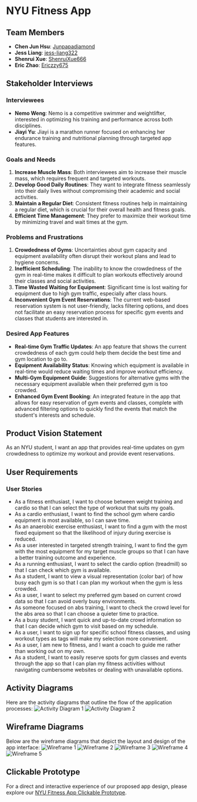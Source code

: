 # NYU Fitness App

## Team Members
- **Chen Jun Hsu**: [Junpapadiamond](https://github.com/Junpapadiamond)
- **Jess Liang**: [jess-liang322](https://github.com/jess-liang322)
- **Shenrui Xue**: [ShenruiXue666](https://github.com/ShenruiXue666)
- **Eric Zhao**: [Ericzzy675](https://github.com/Ericzzy675)

## Stakeholder Interviews

### Interviewees
- **Nemo Weng**: Nemo is a competitive swimmer and weightlifter, interested in optimizing his training and performance across both disciplines.
- **Jiayi Yu**: Jiayi is a marathon runner focused on enhancing her endurance training and nutritional planning through targeted app features.

### Goals and Needs
1. **Increase Muscle Mass**: Both interviewees aim to increase their muscle mass, which requires frequent and targeted workouts.
2. **Develop Good Daily Routines**: They want to integrate fitness seamlessly into their daily lives without compromising their academic and social activities.
3. **Maintain a Regular Diet**: Consistent fitness routines help in maintaining a regular diet, which is crucial for their overall health and fitness goals.
4. **Efficient Time Management**: They prefer to maximize their workout time by minimizing travel and wait times at the gym.

### Problems and Frustrations
1. **Crowdedness of Gyms**: Uncertainties about gym capacity and equipment availability often disrupt their workout plans and lead to hygiene concerns.
2. **Inefficient Scheduling**: The inability to know the crowdedness of the gym in real-time makes it difficult to plan workouts effectively around their classes and social activities.
3. **Time Wasted Waiting for Equipment**: Significant time is lost waiting for equipment due to high gym traffic, especially after class hours.
4. **Inconvenient Gym Event Reservations**: The current web-based reservation system is not user-friendly, lacks filtering options, and does not facilitate an easy reservation process for specific gym events and classes that students are interested in.

### Desired App Features
- **Real-time Gym Traffic Updates**: An app feature that shows the current crowdedness of each gym could help them decide the best time and gym location to go to.
- **Equipment Availability Status**: Knowing which equipment is available in real-time would reduce waiting times and improve workout efficiency.
- **Multi-Gym Equipment Guide**: Suggestions for alternative gyms with the necessary equipment available when their preferred gym is too crowded.
- **Enhanced Gym Event Booking**: An integrated feature in the app that allows for easy reservation of gym events and classes, complete with advanced filtering options to quickly find the events that match the student's interests and schedule.

## Product Vision Statement
As an NYU student, I want an app that provides real-time updates on gym crowdedness to optimize my workout and provide event reservations.

## User Requirements
### User Stories
- As a fitness enthusiast, I want to choose between weight training and cardio so that I can select the type of workout that suits my goals.
- As a cardio enthusiast, I want to find the school gym where cardio equipment is most available, so I can save time.
- As an anaerobic exercise enthusiast, I want to find a gym with the most fixed equipment so that the likelihood of injury during exercise is reduced.
- As a user interested in targeted strength training, I want to find the gym with the most equipment for my target muscle groups so that I can have a better training outcome and experience.
- As a running enthusiast, I want to select the cardio option (treadmill) so that I can check which gym is available.
- As a student, I want to view a visual representation (color bar) of how busy each gym is so that I can plan my workout when the gym is less crowded.
- As a user, I want to select my preferred gym based on current crowd data so that I can avoid overly busy environments.
- As someone focused on abs training, I want to check the crowd level for the abs area so that I can choose a quieter time to practice.
- As a busy student, I want quick and up-to-date crowd information so that I can decide which gym to visit based on my schedule.
- As a user, I want to sign up for specific school fitness classes, and using workout types as tags will make my selection more convenient.
- As a user, I am new to fitness, and I want a coach to guide me rather than working out on my own.
- As a student, I want to easily reserve spots for gym classes and events through the app so that I can plan my fitness activities without navigating cumbersome websites or dealing with unavailable options.

## Activity Diagrams
Here are the activity diagrams that outline the flow of the application processes:
![Activity Diagram 1](https://github.com/software-students-spring2025/1-specification-exercise-team-ez/blob/update-readme/UML/UML1.png?raw=true)
![Activity Diagram 2](https://github.com/software-students-spring2025/1-specification-exercise-team-ez/blob/update-readme/UML/UML2.png?raw=true)

## Wireframe Diagrams
Below are the wireframe diagrams that depict the layout and design of the app interface:
![Wireframe 1](https://github.com/software-students-spring2025/1-specification-exercise-team-ez/blob/update-readme/Wireframe%20diagrams/WF1.png?raw=true)
![Wireframe 2](https://github.com/software-students-spring2025/1-specification-exercise-team-ez/blob/update-readme/Wireframe%20diagrams/WF2.png?raw=true)
![Wireframe 3](https://github.com/software-students-spring2025/1-specification-exercise-team-ez/blob/update-readme/Wireframe%20diagrams/WF3.png?raw=true)
![Wireframe 4](https://github.com/software-students-spring2025/1-specification-exercise-team-ez/blob/update-readme/Wireframe%20diagrams/WF4.png?raw=true)
![Wireframe 5](https://github.com/software-students-spring2025/1-specification-exercise-team-ez/blob/update-readme/Wireframe%20diagrams/WF5.png?raw=true)

## Clickable Prototype
For a direct and interactive experience of our proposed app design, please explore our [NYU Fitness App Clickable Prototype](https://www.figma.com/proto/t6javNAdN0pwJAUzsRkvVV/Team_EZ?node-id=125-199&t=Aku70EJf9BHB5cXn-1).
